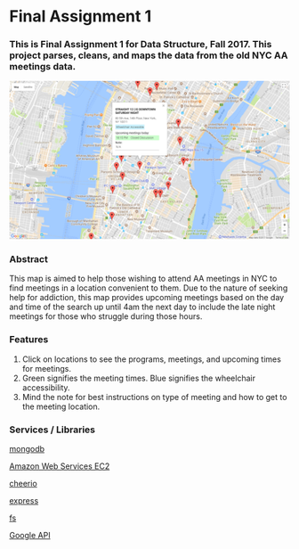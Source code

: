 # Final Assignment 1

### This is Final Assignment 1 for Data Structure, Fall 2017. This project parses, cleans, and maps the data from the old NYC AA meetings data. 

[![preview.png](https://github.com/benzyi/data-structures/blob/master/finalOne/aaMap.PNG)](http://ec2-18-216-156-193.us-east-2.compute.amazonaws.com:3000/aa)

### Abstract
This map is aimed to help those wishing to attend AA meetings in NYC to find meetings in a location convenient to them. Due to the nature of seeking help for addiction, this map provides upcoming meetings based on the day and time of the search up until 4am the next day to include the late night meetings for those who struggle during those hours.

### Features
1. Click on locations to see the programs, meetings, and upcoming times for meetings.
2. Green signifies the meeting times. Blue signifies the wheelchair accessibility. 
3. Mind the note for best instructions on type of meeting and how to get to the meeting location.

### Services / Libraries
[mongodb](https://www.mongodb.com/)

[Amazon Web Services EC2](https://aws.amazon.com/ec2/)

[cheerio](https://cheerio.js.org/)

[express](https://expressjs.com/)

[fs](https://www.npmjs.com/package/fs-js)

[Google API](https://developers.google.com/maps/)